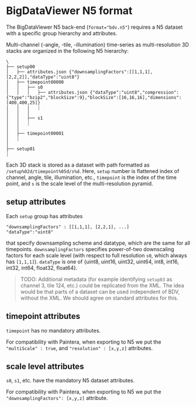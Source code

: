 # BigDataViewer N5 format

The BigDataViewer N5 back-end (`format="bdv.n5"`) requires a N5 dataset with a specific group hierarchy and attributes.

Multi-channel (-angle, -tile, -illumination) time-series as
multi-resolution 3D stacks are organized in the following N5 hierarchy:

```
\
├── setup00
│   ├── attributes.json {"downsamplingFactors":[[1,1,1],[2,2,2]],"dataType":"uint8"}
│   ├── timepoint00000
│   │   ├── s0
│   │   │   ├── attributes.json {"dataType":"uint8","compression":{"type":"bzip2","blockSize":9},"blockSize":[16,16,16],"dimensions":[400,400,25]}
│   │   │   ┊
│   │   │
│   │   ├── s1
│   │   ┊
│   │
│   ├── timepoint00001
│   ┊
│
├── setup01
┊
```

Each 3D stack is stored as a dataset with path formatted as `/setup%02d/timepoint%05d/s%d`.
Here, `setup` number is flattened index of channel, angle, tile, illumination, etc.,
`timepoint` is the index of the time point, and `s` is the scale level of the multi-resolution pyramid.

## setup attributes
Each `setup` group has attributes
```
"downsamplingFactors" : [[1,1,1], [2,2,1], ...]
"dataType":"uint8"
```
that specify downsampling scheme and datatype, which are the same for all timepoints.
`downsamplingFactors` specifies power-of-two downscaling factors for each scale level (with respect to full resolution `s0`, which always has `[1,1,1]`).
`dataType` is one of {uint8, uint16, uint32, uint64, int8, int16, int32, int64, float32, float64}.

> TODO: Additional metadata (for example identifying `setup03` as channel 3, tile 124, etc.) could be replicated from the XML.
The idea would be that parts of a dataset can be used independent of BDV, without the XML.
We should agree on standard attributes for this.

## timepoint attributes
`timepoint` has no mandatory attributes.

For compatibility with Paintera, when exporting to N5 we put the `"multiScale" : true`, and `"resolution" : [x,y,z]` attributes.

## scale level attributes
`s0`, `s1`, etc. have the mandatory N5 dataset attributes.

For compatibility with Paintera, when exporting to N5 we put the `"downsamplingFactors": [x,y,z]` attribute.
